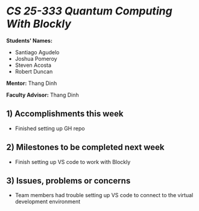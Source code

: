 # *CS 25-333 Quantum Computing With Blockly*

**Students' Names:**

 - Santiago Agudelo 
 - Joshua Pomeroy
 - Steven Acosta
 - Robert Duncan

**Mentor:**
Thang Dinh

**Faculty Advisor:**
Thang Dinh

## 1) Accomplishments this week ##
   - Finished setting up GH repo


## 2) Milestones to be completed next week ##
   - Finish setting up VS code to work with Blockly

## 3) Issues, problems or concerns ##
   - Team members had trouble setting up VS code to connect to the virtual development environment
   
   


